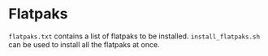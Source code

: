 # Flatpaks

`flatpaks.txt` contains a list of flatpaks to be installed. `install_flatpaks.sh` can be used to install all the flatpaks at once.
